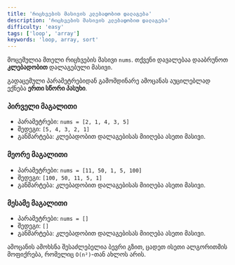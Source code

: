 ```yaml
---
title: 'რიცხვების მასივის კლებადობით დალაგება'
description: 'რიცხვების მასივის კლებადობით დალაგება'
difficulty: 'easy'
tags: ['loop', 'array']
keywords: 'loop, array, sort'
---
```


მოცემულია მთელი რიცხვების მასივი `nums`.
თქვენი დავალებაა დააბრუნოთ **კლებადობით** დალაგებული მასივი.

გადაცემული პარამეტრებიდან გამომდინარე ამოცანას აუცილებლად ექნება **ერთი სწორი პასუხი**.

### პირველი მაგალითი

- პარამეტრები: `nums = [2, 1, 4, 3, 5]`
- შედეგი: `[5, 4, 3, 2, 1]`
- განმარტება: კლებადობით დალაგებისას მიიღება ასეთი მასივი.

### მეორე მაგალითი

- პარამეტრები: `nums = [11, 50, 1, 5, 100]`
- შედეგი: `[100, 50, 11, 5, 1]`
- განმარტება: კლებადობით დალაგებისას მიიღება ასეთი მასივი.

### მესამე მაგალითი

- პარამეტრები: `nums = []`
- შედეგი: `[]`
- განმარტება: კლებადობით დალაგებისას მიიღება ასეთი მასივი.

ამოცანის ამოხსნა შესაძლებელია ბევრი გზით,
ცადეთ ისეთი ალგორითმის მოფიქრება, რომელიც `O(n²)`-თან ახლოს არის.